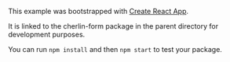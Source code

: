 This example was bootstrapped with [Create React App](https://github.com/facebook/create-react-app).

It is linked to the cherlin-form package in the parent directory for development purposes.

You can run `npm install` and then `npm start` to test your package.
